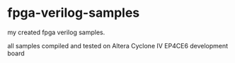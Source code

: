 # fpga-verilog-samples
my created fpga verilog samples.

all samples compiled and tested on Altera Cyclone IV EP4CE6 development board
